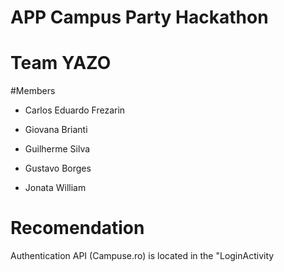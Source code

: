 # APP Campus Party Hackathon
# Team YAZO

#Members

* Carlos Eduardo Frezarin

* Giovana Brianti

* Guilherme Silva

* Gustavo Borges

* Jonata William



# Recomendation 

Authentication API (Campuse.ro) is located in the "LoginActivity
